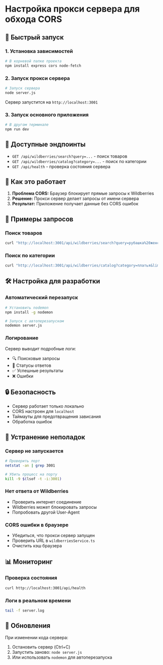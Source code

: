 # Настройка прокси сервера для обхода CORS

## 🚀 Быстрый запуск

### 1. Установка зависимостей
```bash
# В корневой папке проекта
npm install express cors node-fetch
```

### 2. Запуск прокси сервера
```bash
# Запуск сервера
node server.js
```

Сервер запустится на `http://localhost:3001`

### 3. Запуск основного приложения
```bash
# В другом терминале
npm run dev
```

## 📡 Доступные эндпоинты

- `GET /api/wildberries/search?query=...` - поиск товаров
- `GET /api/wildberries/catalog?category=...` - поиск по категории
- `GET /api/health` - проверка состояния сервера

## 🔧 Как это работает

1. **Проблема CORS:** Браузер блокирует прямые запросы к Wildberries
2. **Решение:** Прокси сервер делает запросы от имени сервера
3. **Результат:** Приложение получает данные без CORS ошибок

## 📝 Примеры запросов

### Поиск товаров
```bash
curl "http://localhost:3001/api/wildberries/search?query=рубашка%20женская&limit=5"
```

### Поиск по категории
```bash
curl "http://localhost:3001/api/wildberries/catalog?category=платья&limit=10"
```

## 🛠️ Настройка для разработки

### Автоматический перезапуск
```bash
# Установить nodemon
npm install -g nodemon

# Запуск с автоперезапуском
nodemon server.js
```

### Логирование
Сервер выводит подробные логи:
- 🔍 Поисковые запросы
- 📡 Статусы ответов
- ✅ Успешные результаты
- ❌ Ошибки

## 🔒 Безопасность

- Сервер работает только локально
- CORS настроен для `localhost`
- Таймауты для предотвращения зависания
- Обработка ошибок

## 🚨 Устранение неполадок

### Сервер не запускается
```bash
# Проверить порт
netstat -an | grep 3001

# Убить процесс на порту
kill -9 $(lsof -t -i:3001)
```

### Нет ответа от Wildberries
- Проверить интернет соединение
- Wildberries может блокировать запросы
- Попробовать другой User-Agent

### CORS ошибки в браузере
- Убедиться, что прокси сервер запущен
- Проверить URL в `wildberriesService.ts`
- Очистить кэш браузера

## 📊 Мониторинг

### Проверка состояния
```bash
curl http://localhost:3001/api/health
```

### Логи в реальном времени
```bash
tail -f server.log
```

## 🔄 Обновления

При изменении кода сервера:
1. Остановить сервер (Ctrl+C)
2. Запустить заново: `node server.js`
3. Или использовать `nodemon` для автоперезапуска 